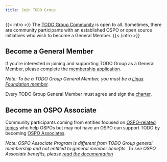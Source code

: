 ```yaml
---
title: Join TODO Group
---
```


{{< intro >}}
The [TODO Group Community](/community/) is open to all. Sometimes, there are community participants with an established OSPO or open source initiatives who wish to become a General Member.
{{< /intro >}}

## Become a General Member

If you're interested in joining and supporting TODO Group as a General Member, please complete the [membership application](https://enrollment.lfx.linuxfoundation.org/?project=todogroup).

*Note: To be a TODO Group General Member, you must be a [Linux Foundation member](https://www.linuxfoundation.org/members/join).*

Every TODO Group General Member must agree and sign the [charter](https://github.com/todogroup/charter).

## Become an OSPO Associate

Community participants coming from entities focused on [OSPO-related topics](https://ospomindmap.todogroup.org/) who help OSPOs but may not have an OSPO can support TODO by becoming [OSPO Associates](/associates).

*Note: OSPO Associate Program is different from TODO Group general membership and not entitled to general member benefits. To see OSPO Associate benefits, please [read the documentation](https://github.com/todogroup/governance/blob/main/OSPO-Associate-Program.md)*


